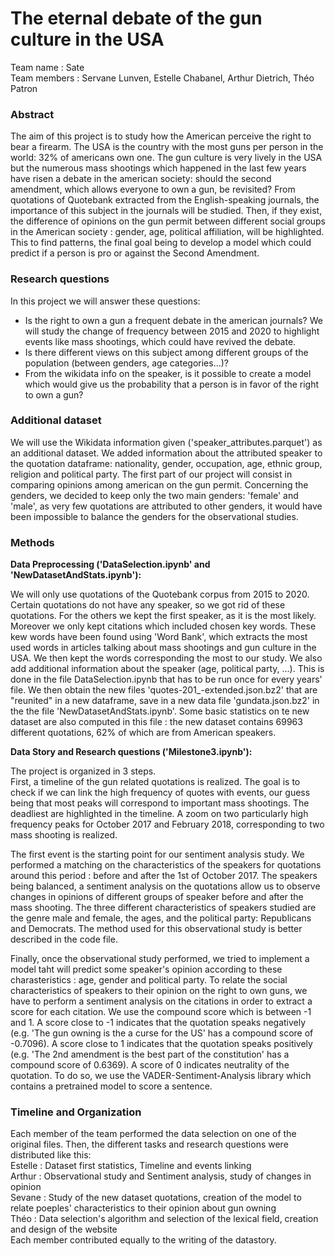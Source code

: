 # The eternal debate of the gun culture in the USA

Team name : Sate \
Team members : Servane Lunven, Estelle Chabanel, Arthur Dietrich, Théo Patron

### Abstract 

The aim of this project is to study how the American perceive the right to bear a firearm. The USA is the country with the most guns per person in the world: 32% of americans own one. The gun culture is very lively in the USA but the numerous mass shootings which happened in the last few years have risen a debate in the american society: should the second amendment, which allows everyone to own a gun, be revisited? From quotations of Quotebank extracted from the English-speaking journals, the importance of this subject in the journals will be studied. Then, if they exist, the difference of opinions on the gun permit between different social groups in the American society : gender, age, political affiliation, will be highlighted. This to find patterns, the final goal being to develop a model which could predict if a person is pro or against the Second Amendment. 

### Research questions
In this project we will answer these questions:
- Is the right to own a gun a frequent debate in the american journals?
  We will  study the change of frequency between 2015 and 2020 to highlight events like mass shootings, which could have revived the debate.
- Is there different views on this subject among different groups of the population (between genders, age categories...)? 
- From the wikidata info on the speaker, is it possible to create a model which would give us the probability that a person is in favor of the right to own a gun? 


### Additional dataset  
We will use the Wikidata information given ('speaker_attributes.parquet') as an additional dataset. We added information about the attributed speaker to the quotation dataframe: nationality, gender, occupation, age, ethnic group, religion and political party. The first part of our project will consist in comparing opinions among american on the gun permit. Concerning the genders, we decided to keep only the two main genders: 'female' and 'male', as very few quotations are attributed to other genders, it would have been impossible to balance the genders for the observational studies. 

### Methods 
__Data Preprocessing ('DataSelection.ipynb' and 'NewDatasetAndStats.ipynb'):__  
  
 We will only use quotations of the Quotebank corpus from 2015 to 2020. Certain quotations do not have any speaker, so we got rid of these quotations. For the others we kept the first speaker, as it is the most likely. Moreover we only kept citations which included chosen key words. These kew words have been found using 'Word Bank', which extracts the most used words in articles talking about mass shootings and gun culture in the USA. We then kept the words corresponding the most to our study. We also add additional information about the speaker (age, political party, ...). This is done in the file DataSelection.ipynb that has to be run once for every years' file. We then obtain the new files 'quotes-201_-extended.json.bz2' that are "reunited" in a new dataframe, save in a new data file 'gundata.json.bz2' in the the file 'NewDatasetAndStats.ipynb'. Some basic statistics on te new dataset are also computed in this file : the new dataset contains 69963 different quotations, 62% of which are from American speakers.
 
 __Data Story and Research questions ('Milestone3.ipynb'):__  
   
The project is organized in 3 steps.   
First, a timeline of the gun related quotations is realized. The goal is to check if we can link the high frequency of quotes with  events, our guess being that most peaks will correspond to important mass shootings. The deadliest are highlighted in the timeline. A zoom on two particularly high frequency peaks for October 2017 and February 2018, corresponding to two mass shooting is realized.   
  
The first event is the starting point for our sentiment analysis study. We performed a matching on the characteristics of the speakers for quotations around this period : before and after the 1st of October 2017. The speakers being balanced, a sentiment analysis on the quotations allow us to observe changes in opinions of different groups of speaker before and after the mass shooting. The three different  characteristics of speakers studied are the genre male and female, the ages, and the political party: Republicans and Democrats. The method used for this observational study is better described in the code file.   
  
Finally, once the observational study performed, we tried to implement a model taht will predict some speaker's opinion according to these charasteristics : age, gender and political party. To relate the social characteristics of speakers to their opinion on the right to own guns, we have to perform a sentiment analysis on the citations in order to extract a score for each citation. We use the compound score which is between -1 and 1. A score close to -1 indicates that the quotation speaks negatively (e.g. 'The gun owning is the a curse for the US' has a compound score of -0.7096). A score close to 1 indicates that the quotation speaks positively (e.g. 'The 2nd amendment is the best part of the constitution' has a compound score of 0.6369). A score of 0 indicates neutrality of the quotation.
To do so, we use the VADER-Sentiment-Analysis library which contains a pretrained model to score a sentence.   
  

### Timeline and Organization
Each member of the team performed the data selection on one of the original files. Then, the different tasks and research questions were distributed like this:  
Estelle : Dataset first statistics, Timeline and events linking  
Arthur : Observational study and Sentiment analysis, study of changes in opinion  
Sevane : Study of the new dataset quotations, creation of the model to relate poeples' characteristics to their opinion about gun owning  
Théo : Data selection's algorithm and selection of the lexical field, creation and design of the website   
Each member contributed equally to the writing of the datastory.




